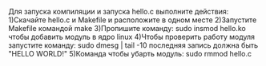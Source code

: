 Для запуска компиляции и запуска hello.c выполните действия:
    1)Скачайте hello.c и Makefile и расположите в одном месте
    2)Запустите Makefile командой make
    3)Пропишите команду: sudo insmod hello.ko чтобы добавить модуль в ядро linux
    4)Чтобы проверить работу модуля запустите команду: sudo dmesg | tail -10
последняя запись должна быть "HELLO WORLD!"
    5)Команда чтобы убарть модуль: sudo rmmod hello.c